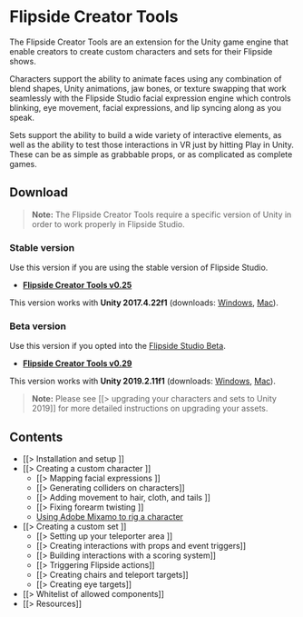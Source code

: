 # Flipside Creator Tools

The Flipside Creator Tools are an extension for the Unity game engine that enable creators to create custom characters and sets for their Flipside shows.

Characters support the ability to animate faces using any combination of blend shapes, Unity animations, jaw bones, or texture swapping that work seamlessly with the Flipside Studio facial expression engine which controls blinking, eye movement, facial expressions, and lip syncing along as you speak.

Sets support the ability to build a wide variety of interactive elements, as well as the ability to test those interactions in VR just by hitting Play in Unity. These can be as simple as grabbable props, or as complicated as complete games.

## Download

> **Note:** The Flipside Creator Tools require a specific version of Unity in order to work properly in Flipside Studio.

### Stable version

Use this version if you are using the stable version of Flipside Studio.

* **[Flipside Creator Tools v0.25](/files/downloads/FlipsideCreatorTools-v0.25.unitypackage)**

This version works with **Unity 2017.4.22f1** (downloads: [Windows](https://unity3d.com/get-unity/download?thank-you=update&download_nid=61174&os=Win), [Mac](https://unity3d.com/get-unity/download?thank-you=update&download_nid=61174&os=Mac)).

### Beta version

Use this version if you opted into the [Flipside Studio Beta](https://www.flipsidexr.com/beta-signup).

* **[Flipside Creator Tools v0.29](/files/downloads/FlipsideCreatorTools-v0.29.unitypackage)**

This version works with **Unity 2019.2.11f1** (downloads: [Windows](https://unity3d.com/get-unity/download?thank-you=update&download_nid=63169&os=Win), [Mac](https://unity3d.com/get-unity/download?thank-you=update&download_nid=63169&os=Mac)).

> **Note:** Please see [[> upgrading your characters and sets to Unity 2019]] for more detailed instructions on upgrading your assets.

## Contents

* [[> Installation and setup ]]
* [[> Creating a custom character ]]
  * [[> Mapping facial expressions ]]
  * [[> Generating colliders on characters]]
  * [[> Adding movement to hair, cloth, and tails ]]
  * [[> Fixing forearm twisting ]]
  * [Using Adobe Mixamo to rig a character](/blog/post/30/using-adobe-mixamo-rig-custom-character-flipside)
* [[> Creating a custom set ]]
  * [[> Setting up your teleporter area ]]
  * [[> Creating interactions with props and event triggers]]
  * [[> Building interactions with a scoring system]]
  * [[> Triggering Flipside actions]]
  * [[> Creating chairs and teleport targets]]
  * [[> Creating eye targets]]
* [[> Whitelist of allowed components]]
* [[> Resources]]
